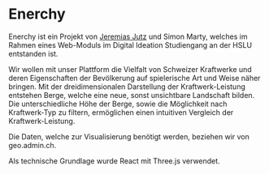 # Enerchy

Enerchy ist ein Projekt von [Jeremias Jutz](https://jeremiasjutz.ch) und Simon Marty, welches im Rahmen eines Web-Moduls im Digital Ideation Studiengang an der HSLU entstanden ist.

Wir wollen mit unser Plattform die Vielfalt von Schweizer Kraftwerke und deren Eigenschaften der Bevölkerung auf spielerische Art und Weise näher bringen. Mit der dreidimensionalen Darstellung der Kraftwerk-Leistung entstehen Berge, welche eine neue, sonst unsichtbare Landschaft bilden. Die unterschiedliche Höhe der Berge, sowie die Möglichkeit nach Kraftwerk-Typ zu filtern, ermöglichen einen intuitiven Vergleich der Kraftwerk-Leistung.

Die Daten, welche zur Visualisierung benötigt werden, beziehen wir von geo.admin.ch.

Als technische Grundlage wurde React mit Three.js verwendet.